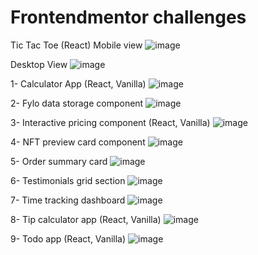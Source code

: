 # Frontendmentor challenges

Tic Tac Toe (React)
Mobile view
![image](https://github.com/user-attachments/assets/169cc45d-37a9-42dc-9f63-9346a32c76f4)

Desktop View
![image](https://github.com/user-attachments/assets/e922189e-d9a6-472f-8f76-9db25ae84e0d)


1- Calculator App (React, Vanilla)
![image](https://github.com/user-attachments/assets/2d9cf2ba-b699-4588-b18a-322ae397e901)

2- Fylo data storage component
![image](https://github.com/user-attachments/assets/6a97729e-7239-42ec-94c2-a60dac0efe6e)

3- Interactive pricing component (React, Vanilla)
![image](https://github.com/user-attachments/assets/34e448f6-b7e0-4f75-b318-5ea2dd09f121)

4- NFT preview card component
![image](https://github.com/user-attachments/assets/85405bc3-db4b-41a2-b22a-62371de8e5dd)

5- Order summary card
![image](https://github.com/user-attachments/assets/c2f5ff7d-092b-4187-9d9d-1c725d9567a8)

6- Testimonials grid section
![image](https://github.com/user-attachments/assets/77a675ec-4041-4019-9879-68bcc7b2d41f)

7- Time tracking dashboard
![image](https://github.com/user-attachments/assets/dc219bdf-41b9-447c-acd9-bacb2c89781e)

8- Tip calculator app (React, Vanilla)
![image](https://github.com/user-attachments/assets/3d17d77c-cb55-44dc-9836-ea9b723ab110)

9- Todo app (React, Vanilla)
![image](https://github.com/user-attachments/assets/9297de00-228d-4305-b697-91bffb6adba9)

